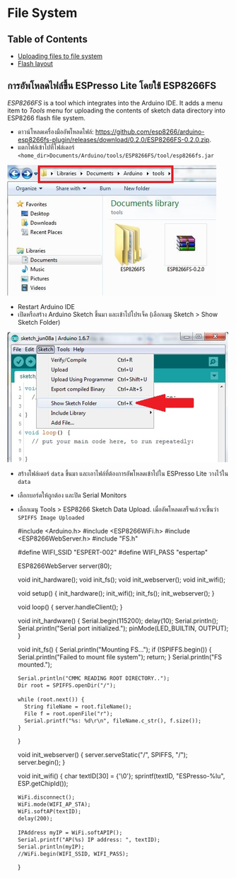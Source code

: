 # File  System

## Table of Contents
  * [Uploading files to file system](#uploading-files-to-file-system)
  * [Flash layout](#flash-layout)


## การอัพโหลดไฟล์ขึ้น ESPresso Lite โดยใช้ ESP8266FS

*ESP8266FS* is a tool which integrates into the Arduino IDE. It adds a menu item to *Tools* menu for uploading the contents of sketch data directory into ESP8266 flash file system.

- ดาวน์โหลดเครื่องมืออัพโหลดไฟล์: https://github.com/esp8266/arduino-esp8266fs-plugin/releases/download/0.2.0/ESP8266FS-0.2.0.zip.
- แตกไฟล์เข้าไปที่โฟล์เดอร์ `<home_dir>Documents/Arduino/tools/ESP8266FS/tool/esp8266fs.jar`

![esp8266-fs-tools](esp8266-fs-tools.JPG)

- Restart Arduino IDE
- เปิดหรือสร้าง Arduino Sketch ขึ้นมา และเข้าไปโปรเจ็ค (เลือกเมนู Sketch > Show Sketch Folder) 

![show-sketch-folder](show-sketch.jpg)

- สร้างโฟล์เดอร์ `data` ขึ้นมา และเอาไฟล์ที่ต้องการอัพโหลดเข้าไปใน ESPresso Lite วางไว้ใน `data`
- เลือกบอร์ดให้ถูกต้อง และปิด Serial Monitors
- เลือกเมนู Tools > ESP8266 Sketch Data Upload. เมื่ออัพโหลดเสร็จแล้วจะขึ้นว่า  `SPIFFS Image Uploaded`




    #include <Arduino.h>
    #include <ESP8266WiFi.h>
    #include <ESP8266WebServer.h>
    #include "FS.h"

    #define WIFI_SSID "ESPERT-002"
    #define WIFI_PASS "espertap"

    ESP8266WebServer server(80);

    void init_hardware();
    void init_fs();
    void init_webserver();
    void init_wifi();

    void setup() {
      init_hardware();
      init_wifi();
      init_fs();
      init_webserver();
    }

    void loop() {
      server.handleClient();
    }


    void init_hardware()
    {
      Serial.begin(115200);
      delay(10);
      Serial.println();
      Serial.println("Serial port initialized.");
      pinMode(LED_BUILTIN, OUTPUT);
    }

    void init_fs() {
      Serial.println("Mounting FS...");
      if (!SPIFFS.begin()) {
        Serial.println("Failed to mount file system");
        return;
      }
      Serial.println("FS mounted.");

      Serial.println("CMMC READING ROOT DIRECTORY..");
      Dir root = SPIFFS.openDir("/");

      while (root.next()) {
        String fileName = root.fileName();
        File f = root.openFile("r");
        Serial.printf("%s: %d\r\n", fileName.c_str(), f.size());
      }
    }


    void init_webserver() {
      server.serveStatic("/", SPIFFS, "/");
      server.begin();
    }

    void init_wifi() {
      char textID[30] = {'\0'};
      sprintf(textID, "ESPresso-%lu", ESP.getChipId());

      WiFi.disconnect();
      WiFi.mode(WIFI_AP_STA);
      WiFi.softAP(textID);
      delay(200);

      IPAddress myIP = WiFi.softAPIP();
      Serial.printf("AP(%s) IP address: ", textID);
      Serial.println(myIP);
      //WiFi.begin(WIFI_SSID, WIFI_PASS);
    }

